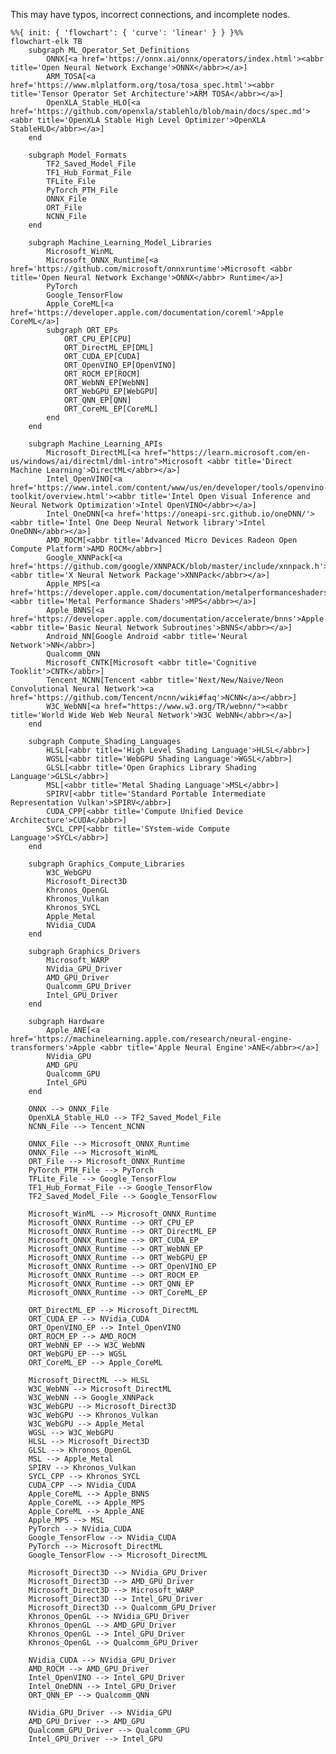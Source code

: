 This may have typos, incorrect connections, and incomplete nodes.

```mermaid
%%{ init: { 'flowchart': { 'curve': 'linear' } } }%%
flowchart-elk TB
    subgraph ML_Operator_Set_Definitions
        ONNX[<a href='https://onnx.ai/onnx/operators/index.html'><abbr title='Open Neural Network Exchange'>ONNX</abbr></a>]
        ARM_TOSA[<a href='https://www.mlplatform.org/tosa/tosa_spec.html'><abbr title='Tensor Operator Set Architecture'>ARM TOSA</abbr></a>]
        OpenXLA_Stable_HLO[<a href='https://github.com/openxla/stablehlo/blob/main/docs/spec.md'><abbr title='OpenXLA Stable High Level Optimizer'>OpenXLA StableHLO</abbr></a>]
    end

    subgraph Model_Formats
        TF2_Saved_Model_File
        TF1_Hub_Format_File
        TFLite_File
        PyTorch_PTH_File
        ONNX_File
        ORT_File
        NCNN_File
    end

    subgraph Machine_Learning_Model_Libraries
        Microsoft_WinML
        Microsoft_ONNX_Runtime[<a href='https://github.com/microsoft/onnxruntime'>Microsoft <abbr title='Open Neural Network Exchange'>ONNX</abbr> Runtime</a>]
        PyTorch
        Google_TensorFlow
        Apple_CoreML[<a href='https://developer.apple.com/documentation/coreml'>Apple CoreML</a>]
        subgraph ORT_EPs
            ORT_CPU_EP[CPU]
            ORT_DirectML_EP[DML]
            ORT_CUDA_EP[CUDA]
            ORT_OpenVINO_EP[OpenVINO]
            ORT_ROCM_EP[ROCM]
            ORT_WebNN_EP[WebNN]
            ORT_WebGPU_EP[WebGPU]
            ORT_QNN_EP[QNN]
            ORT_CoreML_EP[CoreML]
        end
    end

    subgraph Machine_Learning_APIs
        Microsoft_DirectML[<a href="https://learn.microsoft.com/en-us/windows/ai/directml/dml-intro">Microsoft <abbr title='Direct Machine Learning'>DirectML</abbr></a>]
        Intel_OpenVINO[<a href='https://www.intel.com/content/www/us/en/developer/tools/openvino-toolkit/overview.html'><abbr title='Intel Open Visual Inference and Neural Network Optimization'>Intel OpenVINO</abbr></a>]
        Intel_OneDNN[<a href='https://oneapi-src.github.io/oneDNN/'><abbr title='Intel One Deep Neural Network library'>Intel OneDNN</abbr></a>]
        AMD_ROCM[<abbr title='Advanced Micro Devices Radeon Open Compute Platform'>AMD ROCM</abbr>]
        Google_XNNPack[<a href='https://github.com/google/XNNPACK/blob/master/include/xnnpack.h'>Google <abbr title='X Neural Network Package'>XNNPack</abbr></a>]
        Apple_MPS[<a href='https://developer.apple.com/documentation/metalperformanceshadersgraph/mpsgraph'>Apple <abbr title='Metal Performance Shaders'>MPS</abbr></a>]
        Apple_BNNS[<a href='https://developer.apple.com/documentation/accelerate/bnns'>Apple <abbr title='Basic Neural Network Subroutines'>BNNS</abbr></a>]
        Android_NN[Google Android <abbr title='Neural Network'>NN</abbr>]
        Qualcomm_QNN
        Microsoft_CNTK[Microsoft <abbr title='Cognitive Tooklit'>CNTK</abbr>]
        Tencent_NCNN[Tencent <abbr title='Next/New/Naive/Neon Convolutional Neural Network'><a href='https://github.com/Tencent/ncnn/wiki#faq'>NCNN</a></abbr>]
        W3C_WebNN[<a href="https://www.w3.org/TR/webnn/"><abbr title='World Wide Web Web Neural Network'>W3C WebNN</abbr></a>]
    end

    subgraph Compute_Shading_Languages
        HLSL[<abbr title='High Level Shading Language'>HLSL</abbr>]
        WGSL[<abbr title='WebGPU Shading Language'>WGSL</abbr>]
        GLSL[<abbr title='Open Graphics Library Shading Language'>GLSL</abbr>]
        MSL[<abbr title='Metal Shading Language'>MSL</abbr>]
        SPIRV[<abbr title='Standard Portable Intermediate Representation Vulkan'>SPIRV</abbr>]
        CUDA_CPP[<abbr title='Compute Unified Device Architecture'>CUDA</abbr>]
        SYCL_CPP[<abbr title='SYstem-wide Compute Language'>SYCL</abbr>]
    end

    subgraph Graphics_Compute_Libraries
        W3C_WebGPU
        Microsoft_Direct3D
        Khronos_OpenGL
        Khronos_Vulkan
        Khronos_SYCL
        Apple_Metal
        NVidia_CUDA
    end

    subgraph Graphics_Drivers
        Microsoft_WARP
        NVidia_GPU_Driver
        AMD_GPU_Driver
        Qualcomm_GPU_Driver
        Intel_GPU_Driver
    end

    subgraph Hardware
        Apple_ANE[<a href='https://machinelearning.apple.com/research/neural-engine-transformers'>Apple <abbr title='Apple Neural Engine'>ANE</abbr></a>]
        NVidia_GPU
        AMD_GPU
        Qualcomm_GPU
        Intel_GPU
    end

    ONNX --> ONNX_File
    OpenXLA_Stable_HLO --> TF2_Saved_Model_File
    NCNN_File --> Tencent_NCNN

    ONNX_File --> Microsoft_ONNX_Runtime
    ONNX_File --> Microsoft_WinML
    ORT_File --> Microsoft_ONNX_Runtime
    PyTorch_PTH_File --> PyTorch
    TFLite_File --> Google_TensorFlow
    TF1_Hub_Format_File --> Google_TensorFlow
    TF2_Saved_Model_File --> Google_TensorFlow

    Microsoft_WinML --> Microsoft_ONNX_Runtime
    Microsoft_ONNX_Runtime --> ORT_CPU_EP
    Microsoft_ONNX_Runtime --> ORT_DirectML_EP
    Microsoft_ONNX_Runtime --> ORT_CUDA_EP
    Microsoft_ONNX_Runtime --> ORT_WebNN_EP
    Microsoft_ONNX_Runtime --> ORT_WebGPU_EP
    Microsoft_ONNX_Runtime --> ORT_OpenVINO_EP
    Microsoft_ONNX_Runtime --> ORT_ROCM_EP
    Microsoft_ONNX_Runtime --> ORT_QNN_EP
    Microsoft_ONNX_Runtime --> ORT_CoreML_EP

    ORT_DirectML_EP --> Microsoft_DirectML
    ORT_CUDA_EP --> NVidia_CUDA
    ORT_OpenVINO_EP --> Intel_OpenVINO
    ORT_ROCM_EP --> AMD_ROCM
    ORT_WebNN_EP --> W3C_WebNN
    ORT_WebGPU_EP --> WGSL
    ORT_CoreML_EP --> Apple_CoreML

    Microsoft_DirectML --> HLSL
    W3C_WebNN --> Microsoft_DirectML
    W3C_WebNN --> Google_XNNPack
    W3C_WebGPU --> Microsoft_Direct3D
    W3C_WebGPU --> Khronos_Vulkan
    W3C_WebGPU --> Apple_Metal
    WGSL --> W3C_WebGPU
    HLSL --> Microsoft_Direct3D
    GLSL --> Khronos_OpenGL
    MSL --> Apple_Metal
    SPIRV --> Khronos_Vulkan
    SYCL_CPP --> Khronos_SYCL
    CUDA_CPP --> NVidia_CUDA
    Apple_CoreML --> Apple_BNNS
    Apple_CoreML --> Apple_MPS
    Apple_CoreML --> Apple_ANE
    Apple_MPS --> MSL
    PyTorch --> NVidia_CUDA
    Google_TensorFlow --> NVidia_CUDA
    PyTorch --> Microsoft_DirectML
    Google_TensorFlow --> Microsoft_DirectML

    Microsoft_Direct3D --> NVidia_GPU_Driver
    Microsoft_Direct3D --> AMD_GPU_Driver
    Microsoft_Direct3D --> Microsoft_WARP
    Microsoft_Direct3D --> Intel_GPU_Driver
    Microsoft_Direct3D --> Qualcomm_GPU_Driver
    Khronos_OpenGL --> NVidia_GPU_Driver
    Khronos_OpenGL --> AMD_GPU_Driver
    Khronos_OpenGL --> Intel_GPU_Driver
    Khronos_OpenGL --> Qualcomm_GPU_Driver

    NVidia_CUDA --> NVidia_GPU_Driver
    AMD_ROCM --> AMD_GPU_Driver
    Intel_OpenVINO --> Intel_GPU_Driver
    Intel_OneDNN --> Intel_GPU_Driver
    ORT_QNN_EP --> Qualcomm_QNN

    NVidia_GPU_Driver --> NVidia_GPU
    AMD_GPU_Driver --> AMD_GPU
    Qualcomm_GPU_Driver --> Qualcomm_GPU
    Intel_GPU_Driver --> Intel_GPU
```

<!--
TODO: Figure out how to add links to Mermaid diagram.

- Apple Model Intermediate Language Model Intermediate Language
- Apple ANE extra link https://github.com/hollance/neural-engine
- Google TPU Tensor Processing Unit https://en.wikipedia.org/wiki/Tensor_Processing_Unit
- ONNX https://github.com/onnx/onnx/blob/main/docs/Operators.md#Sqrt

TODO: Integrate all/some of these into diagram...

- TVM
- Halide
- XLA
- MLIR
- Triton MLIR
- PyTorch https://pytorch.org/docs/stable/generated/torch.sqrt.html
- TensorFlow https://www.tensorflow.org/api_docs/python/tf/math/sqrt
- ONNX Runtime https://onnxruntime.ai/
- DirectML https://learn.microsoft.com/en-us/windows/ai/directml/dml-intro https://learn.microsoft.com/en-us/windows/win32/api/directml/ns-directml-dml_element_wise_sqrt_operator_desc
- NVIDIA® CUDA® Deep Neural Network LIbrary (cuDNN) " is a GPU-accelerated library of primitives for deep neural networks. It provides highly tuned implementations of operations arising frequently - in DNN applications." https://docs.nvidia.com/deeplearning/cudnn/developer-guide/index.html
- AMD ROCM
- Intel plaidML "PlaidML is a portable tensor compiler." https://www.intel.com/content/www/us/en/artificial-intelligence/plaidml.html
- OpenCL
- LLVM IR
- CUDA
- AMD Vitis ORT EP https://github.com/Xilinx/Vitis-AI, https://onnxruntime.ai/docs/execution-providers/Vitis-AI-ExecutionProvider.html
- Vitis AI DPU Deep Learning Processor Unit
- https://mlir.llvm.org/docs/Dialects/Linalg/
- OpenHLO?
- IREE team? OpenXLA initiative.
- BLAS

- High level: ONNX, PT, TF
- Low level instructions: x86, HLSL, CUDA...
-->

<!--
Resources:
https://mermaid.js.org/syntax/flowchart.html
https://mermaid.live/edit
-->
